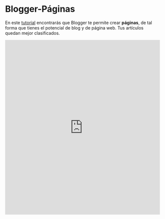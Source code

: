 
# Blogger-Páginas

En este [tutorial](https://docs.google.com/presentation/d/1hO8Nh6yMMdQKO0lruC9MjR8O6EiBDGR7mv08c5UUuQA/pub?start=false&amp;loop=false&amp;delayms=3000) encontrarás que Blogger te permite crear **páginas**, de tal forma que tienes el potencial de blog y de página web. Tus artículos quedan mejor clasificados.

<iframe width="100%" height="569" src="https://docs.google.com/presentation/d/1hO8Nh6yMMdQKO0lruC9MjR8O6EiBDGR7mv08c5UUuQA/embed?start=false&amp;loop=false&amp;delayms=3000" frameborder="0" allowfullscreen="allowfullscreen" mozallowfullscreen="mozallowfullscreen" webkitallowfullscreen="webkitallowfullscreen"></iframe>


